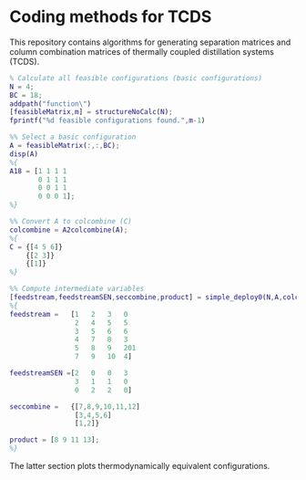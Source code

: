 # Coding methods for TCDS
This repository contains algorithms for generating separation matrices and column combination matrices of thermally coupled distillation systems (TCDS).
```MATLAB
% Calculate all feasible configurations (basic configurations)
N = 4;
BC = 18;
addpath("function\")
[feasibleMatrix,m] = structureNoCalc(N);
fprintf("%d feasible configurations found.",m-1)

%% Select a basic configuration
A = feasibleMatrix(:,:,BC);
disp(A)
%{
A18 = [1 1 1 1
       0 1 1 1
       0 0 1 1
       0 0 0 1];
%}

%% Convert A to colcombine (C)
colcombine = A2colcombine(A);
%{
C = {[4 5 6]}
    {[2 3]}
    {[1]}
%}

%% Compute intermediate variables
[feedstream,feedstreamSEN,seccombine,product] = simple_deploy0(N,A,colcombine,[],[],[]);
%{
feedstream =   [1	2	3	0
                2	4	5	5
                3	5	6	6
                4	7	8	3
                5	8	9	201
                7	9	10	4]

feedstreamSEN =[2	0	0	3
                3	1	1	0
                0	2	2	0]

seccombine =   {[7,8,9,10,11,12]	
                [3,4,5,6]	
                [1,2]}

product = [8 9 11 13];
%}
```
The latter section plots thermodynamically equivalent configurations.

